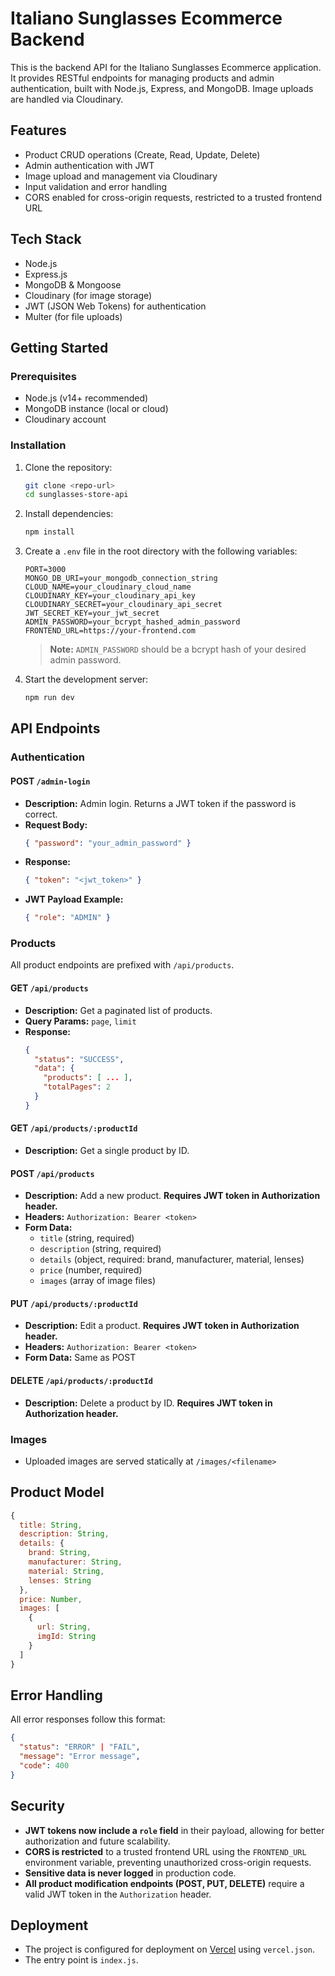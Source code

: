 # Italiano Sunglasses Ecommerce Backend

This is the backend API for the Italiano Sunglasses Ecommerce application. It provides RESTful endpoints for managing products and admin authentication, built with Node.js, Express, and MongoDB. Image uploads are handled via Cloudinary.

## Features

- Product CRUD operations (Create, Read, Update, Delete)
- Admin authentication with JWT
- Image upload and management via Cloudinary
- Input validation and error handling
- CORS enabled for cross-origin requests, restricted to a trusted frontend URL

## Tech Stack

- Node.js
- Express.js
- MongoDB & Mongoose
- Cloudinary (for image storage)
- JWT (JSON Web Tokens) for authentication
- Multer (for file uploads)

## Getting Started

### Prerequisites

- Node.js (v14+ recommended)
- MongoDB instance (local or cloud)
- Cloudinary account

### Installation

1. Clone the repository:
   ```bash
   git clone <repo-url>
   cd sunglasses-store-api
   ```
2. Install dependencies:
   ```bash
   npm install
   ```
3. Create a `.env` file in the root directory with the following variables:

   ```env
   PORT=3000
   MONGO_DB_URI=your_mongodb_connection_string
   CLOUD_NAME=your_cloudinary_cloud_name
   CLOUDINARY_KEY=your_cloudinary_api_key
   CLOUDINARY_SECRET=your_cloudinary_api_secret
   JWT_SECRET_KEY=your_jwt_secret
   ADMIN_PASSWORD=your_bcrypt_hashed_admin_password
   FRONTEND_URL=https://your-frontend.com
   ```

   > **Note:** `ADMIN_PASSWORD` should be a bcrypt hash of your desired admin password.

4. Start the development server:
   ```bash
   npm run dev
   ```

## API Endpoints

### Authentication

#### POST `/admin-login`

- **Description:** Admin login. Returns a JWT token if the password is correct.
- **Request Body:**
  ```json
  { "password": "your_admin_password" }
  ```
- **Response:**
  ```json
  { "token": "<jwt_token>" }
  ```
- **JWT Payload Example:**
  ```json
  { "role": "ADMIN" }
  ```

### Products

All product endpoints are prefixed with `/api/products`.

#### GET `/api/products`

- **Description:** Get a paginated list of products.
- **Query Params:** `page`, `limit`
- **Response:**
  ```json
  {
    "status": "SUCCESS",
    "data": {
      "products": [ ... ],
      "totalPages": 2
    }
  }
  ```

#### GET `/api/products/:productId`

- **Description:** Get a single product by ID.

#### POST `/api/products`

- **Description:** Add a new product. **Requires JWT token in Authorization header.**
- **Headers:** `Authorization: Bearer <token>`
- **Form Data:**
  - `title` (string, required)
  - `description` (string, required)
  - `details` (object, required: brand, manufacturer, material, lenses)
  - `price` (number, required)
  - `images` (array of image files)

#### PUT `/api/products/:productId`

- **Description:** Edit a product. **Requires JWT token in Authorization header.**
- **Headers:** `Authorization: Bearer <token>`
- **Form Data:** Same as POST

#### DELETE `/api/products/:productId`

- **Description:** Delete a product by ID. **Requires JWT token in Authorization header.**

### Images

- Uploaded images are served statically at `/images/<filename>`

## Product Model

```js
{
  title: String,
  description: String,
  details: {
    brand: String,
    manufacturer: String,
    material: String,
    lenses: String
  },
  price: Number,
  images: [
    {
      url: String,
      imgId: String
    }
  ]
}
```

## Error Handling

All error responses follow this format:

```json
{
  "status": "ERROR" | "FAIL",
  "message": "Error message",
  "code": 400
}
```

## Security

- **JWT tokens now include a `role` field** in their payload, allowing for better authorization and future scalability.
- **CORS is restricted** to a trusted frontend URL using the `FRONTEND_URL` environment variable, preventing unauthorized cross-origin requests.
- **Sensitive data is never logged** in production code.
- **All product modification endpoints (POST, PUT, DELETE)** require a valid JWT token in the `Authorization` header.

## Deployment

- The project is configured for deployment on [Vercel](https://vercel.com/) using `vercel.json`.
- The entry point is `index.js`.
